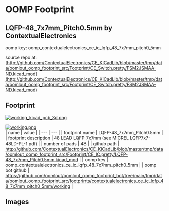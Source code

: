 # OOMP Footprint  
## LQFP-48_7x7mm_Pitch0.5mm  by ContextualElectronics  
  
oomp key: oomp_contextualelectronics_ce_ic_lqfp_48_7x7mm_pitch0_5mm  
  
source repo at: [http://github.com/ContextualElectronics/CE_KiCadLib/blob/master/tmp/data/oomlout_oomp_footprint_src/Footprint/CE_Switch.pretty/FSM2JSMAA-ND.kicad_mod](http://github.com/ContextualElectronics/CE_KiCadLib/blob/master/tmp/data/oomlout_oomp_footprint_src/Footprint/CE_Switch.pretty/FSM2JSMAA-ND.kicad_mod)  
## Footprint  
  
[![working_kicad_pcb_3d.png](working_kicad_pcb_3d_600.png)](working_kicad_pcb_3d.png)  
  
[![working.png](working_600.png)](working.png)  
| name | value | 
| --- | --- | 
| footprint name | LQFP-48_7x7mm_Pitch0.5mm | 
| footprint description | 48 LEAD LQFP 7x7mm (see MICREL LQFP7x7-48LD-PL-1.pdf) | 
| number of pads | 48 | 
| github path | http://github.com/ContextualElectronics/CE_KiCadLib/blob/master/tmp/data/oomlout_oomp_footprint_src/Footprint/CE_IC.pretty/LQFP-48_7x7mm_Pitch0.5mm.kicad_mod | 
| oomp key | oomp_contextualelectronics_ce_ic_lqfp_48_7x7mm_pitch0_5mm | 
| oomp bot github | https://github.com/oomlout/oomlout_oomp_footprint_bot/tree/main/tmp/data/oomlout_oomp_footprint_src/footprints/contextualelectronics_ce_ic_lqfp_48_7x7mm_pitch0_5mm/working | 
## Images  
